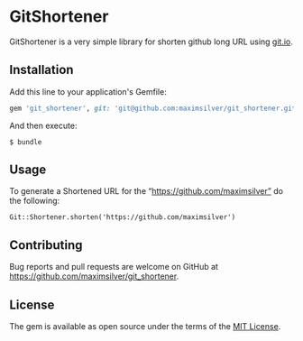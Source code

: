 # GitShortener

GitShortener is a very simple library for shorten github long URL using [git.io](https://git.io/).

## Installation

Add this line to your application's Gemfile:

```ruby
gem 'git_shortener', git: 'git@github.com:maximsilver/git_shortener.git'
```

And then execute:

    $ bundle

## Usage

To generate a Shortened URL for the “https://github.com/maximsilver” do the following:

    Git::Shortener.shorten('https://github.com/maximsilver')

## Contributing

Bug reports and pull requests are welcome on GitHub at https://github.com/maximsilver/git_shortener.

## License

The gem is available as open source under the terms of the [MIT License](http://opensource.org/licenses/MIT).
